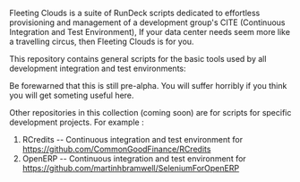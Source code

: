 Fleeting Clouds is a suite of RunDeck scripts dedicated to effortless provisioning and management of a development group's CITE (Continuous Integration and Test Environment), If your data center needs seem more like a travelling circus, then Fleeting Clouds is for you.

This repository contains general scripts for the basic tools used by all development integration and test environments:

Be forewarned that this is still pre-alpha.  You will suffer horribly if you think you will get someting useful here.

Other repositories in this collection (coming soon) are for scripts for specific development projects.  For example :

1. RCredits -- Continuous integration and test environment for https://github.com/CommonGoodFinance/RCredits
1. OpenERP -- Continuous integration and test environment for https://github.com/martinhbramwell/SeleniumForOpenERP

